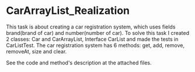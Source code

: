# CarArrayList_Realization
This task is about creating a car registration system, which uses fields brand(brand of car) and number(number of car).
To solve this task I created 2 classes: Car and CarArrayList, Interface CarList and made the tests in CarListTest.
The car registration system has 6 methods: get, add, remove, removeAt, size and clear.

See the code and method's description at the attached files.
